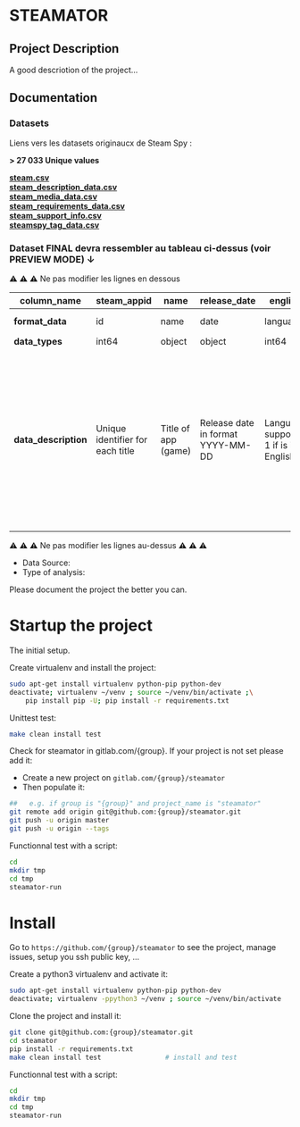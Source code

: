 # STEAMATOR

## Project Description

A good descriotion of the project...

## Documentation

### Datasets

Liens vers les datasets originaucx de Steam Spy :

**> 27 033 Unique values**

[**steam.csv**](https://www.kaggle.com/nikdavis/steam-store-games?select=steam.csv) \
[**steam_description_data.csv**](https://www.kaggle.com/nikdavis/steam-store-games?select=steam_description_data.csv) \
[**steam_media_data.csv**](https://www.kaggle.com/nikdavis/steam-store-games?select=steam_media_data.csv) \
[**steam_requirements_data.csv**](https://www.kaggle.com/nikdavis/steam-store-games?select=steam_requirements_data.csv) \
[**steam_support_info.csv**](https://www.kaggle.com/nikdavis/steam-store-games?select=steam_support_info.csv) \
[**steamspy_tag_data.csv**](https://www.kaggle.com/nikdavis/steam-store-games?select=steamspy_tag_data.csv)


### Dataset FINAL devra ressembler au tableau ci-dessus (voir PREVIEW MODE) ↓


⚠️ ⚠️ ⚠️ Ne pas modifier les lignes en dessous


|  **column_name** |  steam_appid |  name  |  release_date |  english | developer  |  publisher |  platforms | required_age  |  categories |  genres | steamspy_tags  | achievements  | positive_ratings  | negative_ratings  | average_playtime  | median_playtime  | owners  | price  |
|---|---|---|---|---|---|---|---|---|---|---|---|---|---|---|---|---|---|---|
|  **format_data**  |  id  |  name  |  date  |  language  |  name  |  name  |  os  |  age  |  game categories  |  genres  |  game tag  |  numeric  |  numeric  | numeric  |  minutes  |  minutes  |  numeric  |  price  |
|  **data_types**  |  int64  |  object  |  object  |  int64  |  object  |  object  |  object  |  int64  |  object  |  object  |  object  |  int64  |  int64  |  int64  |  int64  |  int64  |  object  |  float64  |
|  **data_description**  |  Unique identifier for each title  |  Title of app (game)  |  Release date in format YYYY-MM-DD  |  Language support: 1 if is in English  |  Name (or names) of developer(s)  |  Name (or names) of publisher(s)  |  Semicolon delimited list of supported platforms  |  Minimum required age according to PEGI UK standards  |  Semicolon delimited list of game categories, e.g. single-player;multi-player  |  Semicolon delimited list of game genres, e.g. action;adventure  |  Semicolon delimited list of top steamspy game tags, similar to genres but community voted, e.g. action;adventure  |  Number of in-games achievements, if any  |  Number of positive ratings, from SteamSpy  |  Number of negative ratings, from SteamSpy  |  Average user playtime, from SteamSpy  |  Median user playtime, from SteamSpy  |  Estimated number of owners. Contains lower and upper bound (like 20000-50000). May wish to take mid-point or lower  |  Current full price of title in GBP, (pounds sterling)  |


⚠️ ⚠️ ⚠️ Ne pas modifier les lignes au-dessus ⚠️ ⚠️ ⚠️ 



- Data Source:
- Type of analysis:

Please document the project the better you can.

# Startup the project

The initial setup.

Create virtualenv and install the project:
```bash
sudo apt-get install virtualenv python-pip python-dev
deactivate; virtualenv ~/venv ; source ~/venv/bin/activate ;\
    pip install pip -U; pip install -r requirements.txt
```

Unittest test:
```bash
make clean install test
```

Check for steamator in gitlab.com/{group}.
If your project is not set please add it:

- Create a new project on `gitlab.com/{group}/steamator`
- Then populate it:

```bash
##   e.g. if group is "{group}" and project_name is "steamator"
git remote add origin git@github.com:{group}/steamator.git
git push -u origin master
git push -u origin --tags
```

Functionnal test with a script:

```bash
cd
mkdir tmp
cd tmp
steamator-run
```

# Install

Go to `https://github.com/{group}/steamator` to see the project, manage issues,
setup you ssh public key, ...

Create a python3 virtualenv and activate it:

```bash
sudo apt-get install virtualenv python-pip python-dev
deactivate; virtualenv -ppython3 ~/venv ; source ~/venv/bin/activate
```

Clone the project and install it:

```bash
git clone git@github.com:{group}/steamator.git
cd steamator
pip install -r requirements.txt
make clean install test                # install and test
```
Functionnal test with a script:

```bash
cd
mkdir tmp
cd tmp
steamator-run
```
